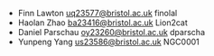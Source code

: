 * Finn Lawton uq23577@bristol.ac.uk finolal
* Haolan Zhao ba23416@bristol.ac.uk Lion2cat
* Daniel Parschau oy23260@bristol.ac.uk dparscha
* Yunpeng Yang us23586@bristol.ac.uk NGC0001
